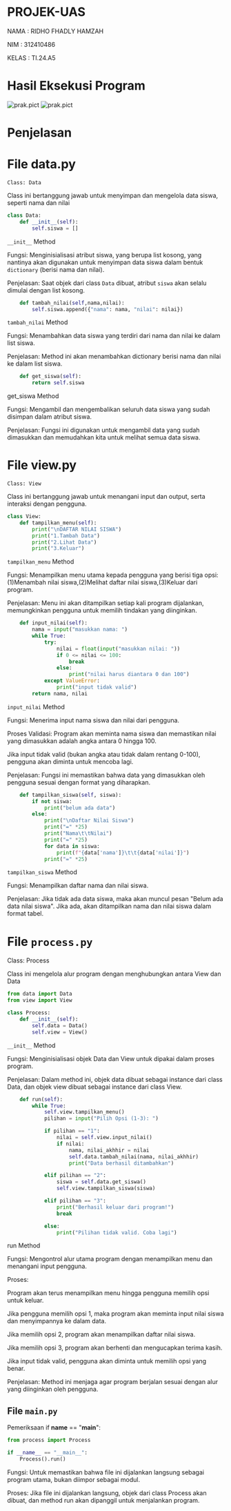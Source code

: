 # PROJEK-UAS

NAMA : RIDHO FHADLY HAMZAH

NIM : 312410486

KELAS : TI.24.A5

# Hasil Eksekusi Program
![prak.pict](https://github.com/Nakii-ru/prak.pict/blob/main/Screenshot%202025-01-08%20022226.png?raw=true)
![prak.pict](https://github.com/Nakii-ru/prak.pict/blob/main/Screenshot%202025-01-08%20022249.png?raw=true)

# Penjelasan
# File data.py
`Class: Data`

Class ini bertanggung jawab untuk menyimpan dan mengelola data siswa, seperti nama dan nilai
```python
class Data:
    def __init__(self):
        self.siswa = []
```
  `__init__` Method
  
  Fungsi: Menginisialisasi atribut siswa, yang berupa list kosong, yang nantinya akan digunakan untuk menyimpan data siswa dalam bentuk `dictionary` (berisi nama dan nilai).

  Penjelasan: Saat objek dari class `Data` dibuat, atribut `siswa` akan selalu dimulai dengan list kosong.
```python
    def tambah_nilai(self,nama,nilai):
        self.siswa.append({"nama": nama, "nilai": nilai})
```
`tambah_nilai` Method

Fungsi: Menambahkan data siswa yang terdiri dari nama dan nilai ke dalam list siswa.
        
Penjelasan: Method ini akan menambahkan dictionary berisi nama dan nilai ke dalam list siswa.
```python
    def get_siswa(self):
        return self.siswa
```
get_siswa Method

Fungsi: Mengambil dan mengembalikan seluruh data siswa yang sudah disimpan dalam atribut siswa.
        
Penjelasan: Fungsi ini digunakan untuk mengambil data yang sudah dimasukkan dan memudahkan kita untuk melihat semua data siswa.

# File view.py
`Class: View`

Class ini bertanggung jawab untuk menangani input dan output, serta interaksi dengan pengguna.
```python
class View:
    def tampilkan_menu(self):
        print("\nDAFTAR NILAI SISWA")
        print("1.Tambah Data")
        print("2.Lihat Data")
        print("3.Keluar")
```
`tampilkan_menu` Method

Fungsi: Menampilkan menu utama kepada pengguna yang berisi tiga opsi:(1)Menambah nilai siswa,(2)Melihat daftar nilai siswa,(3)Keluar dari program.

Penjelasan: Menu ini akan ditampilkan setiap kali program dijalankan, memungkinkan pengguna untuk memilih tindakan yang diinginkan.
```python
    def input_nilai(self):
        nama = input("masukkan nama: ")
        while True:
            try:
                nilai = float(input("masukkan nilai: "))
                if 0 <= nilai <= 100:
                    break
                else:
                    print("nilai harus diantara 0 dan 100")
            except ValueError:
                print("input tidak valid")
        return nama, nilai
```
`input_nilai` Method

  Fungsi: Menerima input nama siswa dan nilai dari pengguna.
    
  Proses Validasi: Program akan meminta nama siswa dan memastikan nilai yang dimasukkan adalah angka antara 0 hingga 100.
  
  Jika input tidak valid (bukan angka atau tidak dalam rentang 0-100), pengguna akan diminta untuk mencoba lagi.
  
  Penjelasan: Fungsi ini memastikan bahwa data yang dimasukkan oleh pengguna sesuai dengan format yang diharapkan.
```python
    def tampilkan_siswa(self, siswa):
        if not siswa:
            print("belum ada data")
        else:
            print("\nDaftar Nilai Siswa")
            print("=" *25)
            print("Nama\t\tNilai")
            print("=" *25)
            for data in siswa:
                print(f"{data['nama']}\t\t{data['nilai']}")
            print("=" *25)
```
`tampilkan_siswa` Method

Fungsi: Menampilkan daftar nama dan nilai siswa.

Penjelasan: Jika tidak ada data siswa, maka akan muncul pesan "Belum ada data nilai siswa". Jika ada, akan ditampilkan nama dan nilai siswa dalam format tabel.

# File `process.py`
Class: Process

Class ini mengelola alur program dengan menghubungkan antara View dan Data
```python
from data import Data
from view import View

class Process:
    def __init__(self):
        self.data = Data()
        self.view = View()
```
`__init__` Method

Fungsi: Menginisialisasi objek Data dan View untuk dipakai dalam proses program.

Penjelasan: Dalam method ini, objek data dibuat sebagai instance dari class Data, dan objek view dibuat sebagai instance dari class View.
```python
    def run(self):
        while True:
            self.view.tampilkan_menu()
            pilihan = input("Pilih Opsi (1-3): ")

            if pilihan == "1":
                nilai = self.view.input_nilai()
                if nilai:
                    nama, nilai_akhhir = nilai
                    self.data.tambah_nilai(nama, nilai_akhhir)
                    print("Data berhasil ditambahkan")

            elif pilihan == "2":
                siswa = self.data.get_siswa()
                self.view.tampilkan_siswa(siswa)

            elif pilihan == "3":
                print("Berhasil keluar dari program!")
                break

            else:
                print("Pilihan tidak valid. Coba lagi")
```
run Method

Fungsi: Mengontrol alur utama program dengan menampilkan menu dan menangani input pengguna.
    
Proses:
        
Program akan terus menampilkan menu hingga pengguna memilih opsi untuk keluar.
        
Jika pengguna memilih opsi 1, maka program akan meminta input nilai siswa dan menyimpannya ke dalam data.

Jika memilih opsi 2, program akan menampilkan daftar nilai siswa.

Jika memilih opsi 3, program akan berhenti dan mengucapkan terima kasih.

Jika input tidak valid, pengguna akan diminta untuk memilih opsi yang benar.

Penjelasan: Method ini menjaga agar program berjalan sesuai dengan alur yang diinginkan oleh pengguna.

## File `main.py`
Pemeriksaan if __name__ == "__main__":
```python
from process import Process

if __name__ == "__main__":
    Process().run()
```
Fungsi: Untuk memastikan bahwa file ini dijalankan langsung sebagai program utama, bukan diimpor sebagai modul.

Proses: Jika file ini dijalankan langsung, objek dari class Process akan dibuat, dan method run akan dipanggil untuk menjalankan program.
